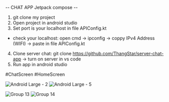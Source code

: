 -- CHAT APP Jetpack compose --

1. git clone my project
2. Open project in android studio
3. Set port is your localhost in file APIConfig.kt
- check your localhost:  open cmd -> ipconfig -> coppy IPv4 Address (WIFI) -> paste in file APIConfig.kt
4. Clone server chat: git clone https://github.com/ThangStar/server-chat-app -> turn on server in vs code
5. Run app in android studio

#ChatScreen #HomeScreen


![Android Large - 2](https://user-images.githubusercontent.com/52882277/231344324-285c486b-4402-4198-8ffe-fd7920557892.png)
![Android Large - 5](https://user-images.githubusercontent.com/52882277/231344337-1a4a4a85-b52b-48e0-8980-a4d64ac407c8.png)

![Group 13](https://user-images.githubusercontent.com/52882277/231344346-42f8277b-8bdd-49c3-9247-c63571825c9c.png)
![Group 14](https://user-images.githubusercontent.com/52882277/231344353-be701b5d-8bd8-4427-93af-87ffa374a68e.png)
